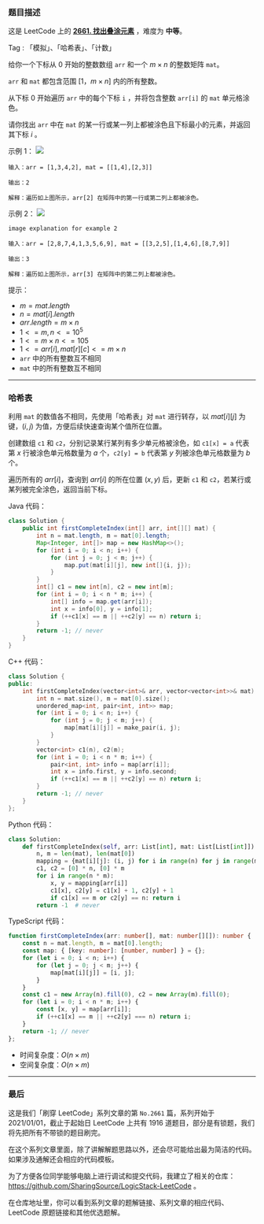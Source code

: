 ### 题目描述

这是 LeetCode 上的 **[2661. 找出叠涂元素](https://leetcode.cn/problems/first-completely-painted-row-or-column/solutions/2549034/gong-shui-san-xie-chang-gui-ha-xi-biao-y-jkxa/)** ，难度为 **中等**。

Tag : 「模拟」、「哈希表」、「计数」



给你一个下标从 $0$ 开始的整数数组 `arr` 和一个 $m \times n$ 的整数矩阵 `mat`。

`arr` 和 `mat` 都包含范围 $[1，m \times n]$ 内的所有整数。

从下标 $0$ 开始遍历 `arr` 中的每个下标 `i` ，并将包含整数 `arr[i]` 的 `mat` 单元格涂色。

请你找出 `arr` 中在 `mat` 的某一行或某一列上都被涂色且下标最小的元素，并返回其下标 $i$ 。

示例 1：
![](https://assets.leetcode.com/uploads/2023/01/18/grid1.jpg)

```
输入：arr = [1,3,4,2], mat = [[1,4],[2,3]]

输出：2

解释：遍历如上图所示，arr[2] 在矩阵中的第一行或第二列上都被涂色。
```
示例 2：
![](https://assets.leetcode.com/uploads/2023/01/18/grid2.jpg)
```
image explanation for example 2

输入：arr = [2,8,7,4,1,3,5,6,9], mat = [[3,2,5],[1,4,6],[8,7,9]]

输出：3

解释：遍历如上图所示，arr[3] 在矩阵中的第二列上都被涂色。
```

提示：
* $m = mat.length$
* $n = mat[i].length$
* $arr.length = m \times n$
* $1 <= m, n <= 10^5$
* $1 <= m \times n <= 105$
* $1 <= arr[i], mat[r][c] <= m \times n$
* `arr` 中的所有整数互不相同
* `mat` 中的所有整数互不相同

---

### 哈希表

利用 `mat` 的数值各不相同，先使用「哈希表」对 `mat` 进行转存，以 $mat[i][j]$ 为键，$(i, j)$ 为值，方便后续快速查询某个值所在位置。

创建数组 `c1` 和 `c2`，分别记录某行某列有多少单元格被涂色，如 `c1[x] = a` 代表第 $x$ 行被涂色单元格数量为 $a$ 个，`c2[y] = b` 代表第 $y$ 列被涂色单元格数量为 $b$ 个。

遍历所有的 $arr[i]$，查询到 $arr[i]$ 的所在位置 $(x, y)$ 后，更新 `c1` 和 `c2`，若某行或某列被完全涂色，返回当前下标。

Java 代码：

```Java
class Solution {
    public int firstCompleteIndex(int[] arr, int[][] mat) {
        int n = mat.length, m = mat[0].length;
        Map<Integer, int[]> map = new HashMap<>();
        for (int i = 0; i < n; i++) {
            for (int j = 0; j < m; j++) {
                map.put(mat[i][j], new int[]{i, j});
            }
        }
        int[] c1 = new int[n], c2 = new int[m];
        for (int i = 0; i < n * m; i++) {
            int[] info = map.get(arr[i]);
            int x = info[0], y = info[1];
            if (++c1[x] == m || ++c2[y] == n) return i;
        }
        return -1; // never
    }
}
```
C++ 代码：
```C++
class Solution {
public:
    int firstCompleteIndex(vector<int>& arr, vector<vector<int>>& mat) {
        int n = mat.size(), m = mat[0].size();
        unordered_map<int, pair<int, int>> map;
        for (int i = 0; i < n; i++) {
            for (int j = 0; j < m; j++) {
                map[mat[i][j]] = make_pair(i, j);
            }
        }
        vector<int> c1(n), c2(m);
        for (int i = 0; i < n * m; i++) {
            pair<int, int> info = map[arr[i]];
            int x = info.first, y = info.second;
            if (++c1[x] == m || ++c2[y] == n) return i;
        }
        return -1; // never
    }
};
```
Python 代码：
```Python
class Solution:
    def firstCompleteIndex(self, arr: List[int], mat: List[List[int]]) -> int:
        n, m = len(mat), len(mat[0])
        mapping = {mat[i][j]: (i, j) for i in range(n) for j in range(m)}
        c1, c2 = [0] * n, [0] * m
        for i in range(n * m):
            x, y = mapping[arr[i]]
            c1[x], c2[y] = c1[x] + 1, c2[y] + 1
            if c1[x] == m or c2[y] == n: return i
        return -1  # never
```
TypeScript 代码：
```TypeScript
function firstCompleteIndex(arr: number[], mat: number[][]): number {
    const n = mat.length, m = mat[0].length;
    const map: { [key: number]: [number, number] } = {};
    for (let i = 0; i < n; i++) {
        for (let j = 0; j < m; j++) {
            map[mat[i][j]] = [i, j];
        }
    }
    const c1 = new Array(n).fill(0), c2 = new Array(m).fill(0);
    for (let i = 0; i < n * m; i++) {
        const [x, y] = map[arr[i]];
        if (++c1[x] == m || ++c2[y] === n) return i;
    }
    return -1; // never
};
```
* 时间复杂度：$O(n \times m)$
* 空间复杂度：$O(n \times m)$

---

### 最后

这是我们「刷穿 LeetCode」系列文章的第 `No.2661` 篇，系列开始于 2021/01/01，截止于起始日 LeetCode 上共有 1916 道题目，部分是有锁题，我们将先把所有不带锁的题目刷完。

在这个系列文章里面，除了讲解解题思路以外，还会尽可能给出最为简洁的代码。如果涉及通解还会相应的代码模板。

为了方便各位同学能够电脑上进行调试和提交代码，我建立了相关的仓库：https://github.com/SharingSource/LogicStack-LeetCode 。

在仓库地址里，你可以看到系列文章的题解链接、系列文章的相应代码、LeetCode 原题链接和其他优选题解。

